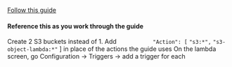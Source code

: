 <a href="https://docs.aws.amazon.com/lambda/latest/dg/with-s3-example.html">Follow this guide</a>
<h4>Reference this as you work through the guide</h4>
Create 2 S3 buckets instead of 1.
Add <code>           "Action": [</code>
              <code>"s3:*",</code>
              <code>"s3-object-lambda:*"</code>
            </code>]</code> in place of the actions the guide uses
On the lambda screen, go Configuration -> Triggers -> add a trigger for each
